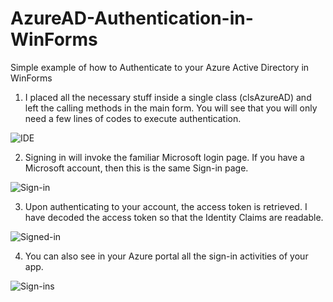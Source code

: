 # AzureAD-Authentication-in-WinForms
Simple example of how to Authenticate to your Azure Active Directory in WinForms

1. I placed all the necessary stuff inside a single class (clsAzureAD) and left the calling methods in the main form.
You will see that you will only need a few lines of codes to execute authentication. 

![IDE](https://user-images.githubusercontent.com/5296677/82749165-e7c2f880-9dd9-11ea-83e2-067f488a0905.png)

2. Signing in will invoke the familiar Microsoft login page. If you have a Microsoft account, then this is the same Sign-in page.

![Sign-in](https://user-images.githubusercontent.com/5296677/82749245-599b4200-9dda-11ea-87af-522ced0a8480.png)

3. Upon authenticating to your account, the access token is retrieved. I have decoded the access token so that the Identity Claims are readable.

![Signed-in](https://user-images.githubusercontent.com/5296677/82749265-923b1b80-9dda-11ea-9a6e-5b4b3178b7fb.png)

4. You can also see in your Azure portal all the sign-in activities of your app.

![Sign-ins](https://user-images.githubusercontent.com/5296677/82749315-e219e280-9dda-11ea-8776-f2c73cf02ca2.png)
